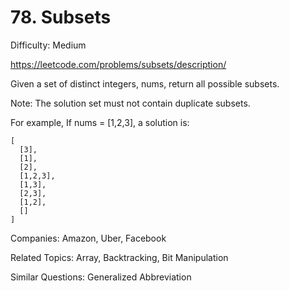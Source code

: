 # 78. Subsets

Difficulty: Medium

https://leetcode.com/problems/subsets/description/

Given a set of distinct integers, nums, return all possible subsets.

Note: The solution set must not contain duplicate subsets.

For example,
If nums = [1,2,3], a solution is:
```
[
  [3],
  [1],
  [2],
  [1,2,3],
  [1,3],
  [2,3],
  [1,2],
  []
]
```

Companies: Amazon, Uber, Facebook

Related Topics: Array, Backtracking, Bit Manipulation

Similar Questions: Generalized Abbreviation
